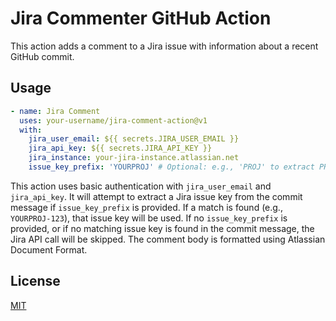 # Jira Commenter GitHub Action

This action adds a comment to a Jira issue with information about a recent GitHub commit.

## Usage

```yaml
- name: Jira Comment
  uses: your-username/jira-comment-action@v1
  with:
    jira_user_email: ${{ secrets.JIRA_USER_EMAIL }}
    jira_api_key: ${{ secrets.JIRA_API_KEY }}
    jira_instance: your-jira-instance.atlassian.net
    issue_key_prefix: 'YOURPROJ' # Optional: e.g., 'PROJ' to extract PROJ-123 from commit message
```

This action uses basic authentication with `jira_user_email` and `jira_api_key`. It will attempt to extract a Jira issue key from the commit message if `issue_key_prefix` is provided. If a match is found (e.g., `YOURPROJ-123`), that issue key will be used. If no `issue_key_prefix` is provided, or if no matching issue key is found in the commit message, the Jira API call will be skipped. The comment body is formatted using Atlassian Document Format.

## License

[MIT](LICENSE)

